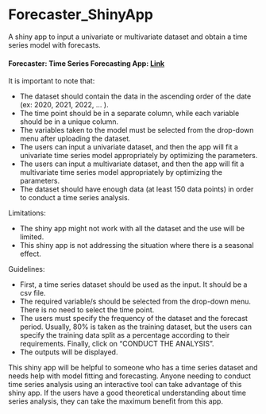 # Forecaster_ShinyApp
A shiny app to input a univariate or multivariate dataset and obtain a time series model with forecasts.

#### Forecaster: Time Series Forecasting App: [Link](https://menashasenanayaka.shinyapps.io/forecaster_shinyapp/)

It is important to note that: 

* The dataset should contain the data in the ascending order of the date (ex: 2020, 2021, 2022, … ).
* The time point should be in a separate column, while each variable should be in a unique column.
* The variables taken to the model must be selected from the drop-down menu after uploading the dataset.
* The users can input a univariate dataset, and then the app will fit a univariate time series model appropriately by optimizing the parameters.
* The users can input a multivariate dataset, and then the app will fit a multivariate time series model appropriately by optimizing the parameters.
* The dataset should have enough data (at least 150 data points) in order to conduct a time series analysis.

Limitations:

* The shiny app might not work with all the dataset and the use will be limited.
* This shiny app is not addressing the situation where there is a seasonal effect.

Guidelines:

* First, a time series dataset should be used as the input. It should be a csv file.
* The required variable/s should be selected from the drop-down menu. There is no need to select the time point.
* The users must specify the frequency of the dataset and the forecast period. Usually, 80% is taken as the training dataset, but the users can specify the training data split as a percentage according to their requirements. Finally, click on “CONDUCT THE ANALYSIS”.
* The outputs will be displayed.

This shiny app will be helpful to someone who has a time series dataset and needs help with model fitting and forecasting. Anyone needing to conduct time series analysis using an interactive tool can take advantage of this shiny app. If the users have a good theoretical understanding about time series analysis, they can take the maximum benefit from this app.


